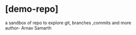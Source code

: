 # [demo-repo]
a sandbox of repo to explore git, branches ,commits and more
<br>
author- Arnav Samarth 
